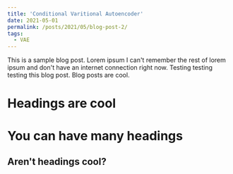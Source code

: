 ```yaml
---
title: 'Conditional Varitional Autoencoder'
date: 2021-05-01
permalink: /posts/2021/05/blog-post-2/
tags:
  - VAE
---
```


This is a sample blog post. Lorem ipsum I can't remember the rest of lorem ipsum and don't have an internet connection right now. Testing testing testing this blog post. Blog posts are cool.

Headings are cool
======

You can have many headings
======

Aren't headings cool?
------
